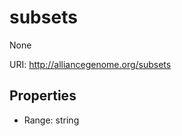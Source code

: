 # subsets

None

URI: http://alliancegenome.org/subsets



<!-- no inheritance hierarchy -->


## Properties

 * Range: string


